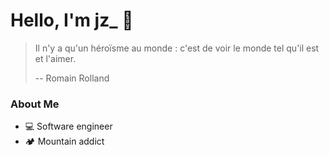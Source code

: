 Hello, I'm jz_ 🎏
==============

> Il n'y a qu'un héroïsme au monde : c'est de voir le monde tel qu'il est et l'aimer.
>
> -- Romain Rolland

### About Me

- 💻 Software engineer
- 🏕️ Mountain addict
